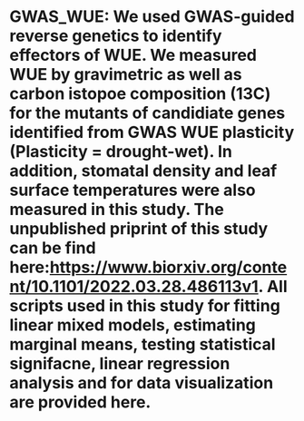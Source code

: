 # GWAS_WUE: We used GWAS-guided reverse genetics to identify effectors of WUE. We measured WUE by gravimetric as well as carbon istopoe composition (13C) for the mutants of candidiate genes identified from GWAS WUE plasticity (Plasticity = drought-wet). In addition, stomatal density and leaf surface temperatures were also measured in this study. The unpublished priprint of this study can be find here:https://www.biorxiv.org/content/10.1101/2022.03.28.486113v1. All scripts used in this study for fitting linear mixed models, estimating marginal means, testing statistical signifacne, linear regression analysis and for data visualization are provided here.  
